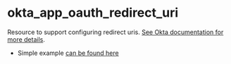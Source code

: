 # okta_app_oauth_redirect_uri

Resource to support configuring redirect uris. [See Okta documentation for more details](https://developer.okta.com/docs/api/resources/apps#settings-7).

* Simple example [can be found here](./basic.tf)
